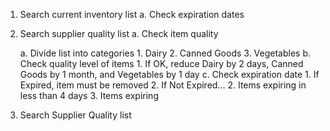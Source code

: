 1.  Search current inventory list
    a. Check expiration dates

2.  Search supplier quality list
    a. Check item quality

    
    a.  Divide list into categories
        1.  Dairy
        2.  Canned Goods
        3.  Vegetables
    b.  Check quality level of items
        1.  If OK, reduce Dairy by 2 days, Canned Goods by 1 month, and Vegetables by 1 day
    c.  Check expiration date
        1.  If Expired, item must be removed
        2.  If Not Expired...
        2.  Items expiring in less than 4 days
        3.  Items expiring 

2.  Search Supplier Quality list 